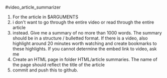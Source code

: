 #video_article_summarizer

1. For the article in $ARGUMENTS
2. i don't want to go through the entire video or read through the entire article
3. instead. Give me a summary of no more than 1000 words. The summary should be in a structure / bulletted format. If there is a video, also highlight around 20 minutes worth watching and create bookmarks to these highlights. If you cannot determine the embed link to video, ask me
4. Create an HTML page in folder HTML/article summaries. The name of the page should reflect the title of the article
5. commit and push this to github. 